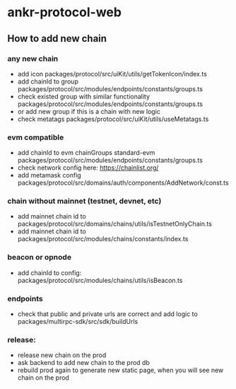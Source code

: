 # ankr-protocol-web

## How to add new chain

### any new chain
- add icon packages/protocol/src/uiKit/utils/getTokenIcon/index.ts
- add chainId to group packages/protocol/src/modules/endpoints/constants/groups.ts
- check existed group with similar functionality packages/protocol/src/modules/endpoints/constants/groups.ts
- or add new group if this is a chain with new logic
- check metatags packages/protocol/src/uiKit/utils/useMetatags.ts

### evm compatible
- add chainId to evm chainGroups standard-evm packages/protocol/src/modules/endpoints/constants/groups.ts
- check network config here: https://chainlist.org/
- add metamask config packages/protocol/src/domains/auth/components/AddNetwork/const.ts

### chain without mainnet (testnet, devnet, etc)
- add mainnet chain id to packages/protocol/src/domains/chains/utils/isTestnetOnlyChain.ts
- add mainnet chain id to packages/protocol/src/modules/chains/constants/index.ts

### beacon or opnode
- add chainId to config: packages/protocol/src/modules/chains/utils/isBeacon.ts

### endpoints
- check that public and private urls are correct and add logic to packages/multirpc-sdk/src/sdk/buildUrls

### release:
- release new chain on the prod
- ask backend to add new chain to the prod db
- rebuild prod again to generate new static page, when you will see new chain on the prod
